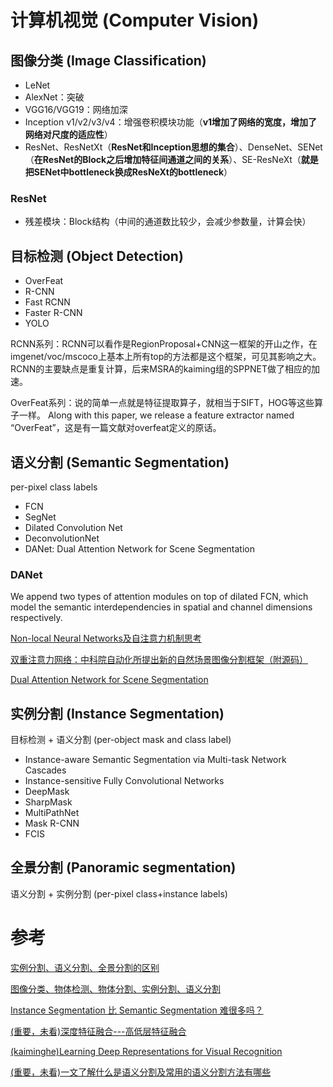 # 计算机视觉 (Computer Vision)

## 图像分类 (Image Classification)

* LeNet
* AlexNet：突破
* VGG16/VGG19：网络加深
* Inception v1/v2/v3/v4：增强卷积模块功能（**v1增加了网络的宽度，增加了网络对尺度的适应性**）
* ResNet、ResNetXt（**ResNet和Inception思想的集合**）、DenseNet、SENet（**在ResNet的Block之后增加特征间通道之间的关系**）、SE-ResNeXt（**就是把SENet中bottleneck换成ResNeXt的bottleneck**）

### ResNet

* 残差模块：Block结构（中间的通道数比较少，会减少参数量，计算会快）

## 目标检测 (Object Detection)

* OverFeat
* R-CNN
* Fast RCNN
* Faster R-CNN
* YOLO

RCNN系列：RCNN可以看作是RegionProposal+CNN这一框架的开山之作，在imgenet/voc/mscoco上基本上所有top的方法都是这个框架，可见其影响之大。RCNN的主要缺点是重复计算，后来MSRA的kaiming组的SPPNET做了相应的加速。

OverFeat系列：说的简单一点就是特征提取算子，就相当于SIFT，HOG等这些算子一样。 Along with this paper, we release a feature extractor named “OverFeat”，这是有一篇文献对overfeat定义的原话。

## 语义分割 (Semantic Segmentation)

per-pixel class labels

* FCN
* SegNet
* Dilated Convolution Net
* DeconvolutionNet
* DANet: Dual Attention Network for Scene Segmentation

### DANet

We append two types of attention modules on top of dilated FCN, which model the semantic interdependencies in spatial and channel dimensions respectively.

[Non-local Neural Networks及自注意力机制思考](https://blog.csdn.net/l7H9JA4/article/details/85815753)

[双重注意力网络：中科院自动化所提出新的自然场景图像分割框架（附源码）](http://bbs.cvmart.net/topics/634/1)

[Dual Attention Network for Scene Segmentation](https://www.jianshu.com/p/06742d8bd8ff)

## 实例分割 (Instance Segmentation)

目标检测 + 语义分割 (per-object mask and class label)

* Instance-aware Semantic Segmentation via Multi-task Network Cascades
* Instance-sensitive Fully Convolutional Networks
* DeepMask
* SharpMask
* MultiPathNet
* Mask R-CNN
* FCIS

## 全景分割 (Panoramic segmentation)

语义分割 + 实例分割 (per-pixel class+instance labels)

# 参考

[实例分割、语义分割、全景分割的区别](https://blog.csdn.net/wangdongwei0/article/details/83013114)

[图像分类、物体检测、物体分割、实例分割、语义分割](https://www.cnblogs.com/augustone/p/10533132.html)

[Instance Segmentation 比 Semantic Segmentation 难很多吗？](https://www.zhihu.com/question/51704852/answer/142762733)

[(重要，未看)深度特征融合---高低层特征融合](https://blog.csdn.net/xys430381_1/article/details/88370733)

[(kaiminghe)Learning Deep Representations for Visual Recognition](http://kaiminghe.com/eccv18tutorial/eccv2018_tutorial_kaiminghe.pdf)

[(重要，未看)一文了解什么是语义分割及常用的语义分割方法有哪些](https://www.jiqizhixin.com/articles/2018-06-04-17)

